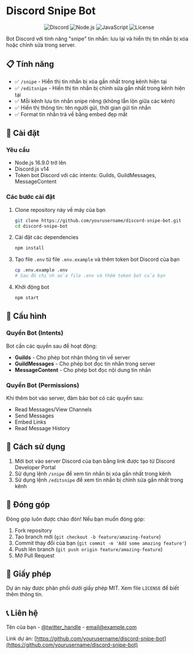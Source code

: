# Discord Snipe Bot

<div align="center">
  
![Discord](https://img.shields.io/badge/Discord-%235865F2.svg?style=for-the-badge&logo=discord&logoColor=white)
![Node.js](https://img.shields.io/badge/Node.js-339933?style=for-the-badge&logo=nodedotjs&logoColor=white)
![JavaScript](https://img.shields.io/badge/JavaScript-F7DF1E?style=for-the-badge&logo=javascript&logoColor=black)
![License](https://img.shields.io/github/license/yourusername/discord-snipe-bot?style=for-the-badge)

</div>

Bot Discord với tính năng "snipe" tin nhắn: lưu lại và hiển thị tin nhắn bị xóa hoặc chỉnh sửa trong server.

## 📋 Tính năng

- ✅ `/snipe` - Hiển thị tin nhắn bị xóa gần nhất trong kênh hiện tại
- ✅ `/editsnipe` - Hiển thị tin nhắn bị chỉnh sửa gần nhất trong kênh hiện tại
- ✅ Mỗi kênh lưu tin nhắn snipe riêng (không lẫn lộn giữa các kênh)
- ✅ Hiển thị thông tin: tên người gửi, thời gian gửi tin nhắn
- ✅ Format tin nhắn trả về bằng embed đẹp mắt

## 🚀 Cài đặt

### Yêu cầu
- Node.js 16.9.0 trở lên
- Discord.js v14
- Token bot Discord với các intents: Guilds, GuildMessages, MessageContent

### Các bước cài đặt

1. Clone repository này về máy của bạn
   ```bash
   git clone https://github.com/yourusername/discord-snipe-bot.git
   cd discord-snipe-bot
   ```

2. Cài đặt các dependencies
   ```bash
   npm install
   ```

3. Tạo file `.env` từ file `.env.example` và thêm token bot Discord của bạn
   ```bash
   cp .env.example .env
   # Sau đó chỉnh sửa file .env và thêm token bot của bạn
   ```

4. Khởi động bot
   ```bash
   npm start
   ```

## 🔧 Cấu hình

### Quyền Bot (Intents)
Bot cần các quyền sau để hoạt động:
- **Guilds** - Cho phép bot nhận thông tin về server
- **GuildMessages** - Cho phép bot đọc tin nhắn trong server
- **MessageContent** - Cho phép bot đọc nội dung tin nhắn

### Quyền Bot (Permissions)
Khi thêm bot vào server, đảm bảo bot có các quyền sau:
- Read Messages/View Channels
- Send Messages
- Embed Links
- Read Message History

## 📝 Cách sử dụng

1. Mời bot vào server Discord của bạn bằng link được tạo từ Discord Developer Portal
2. Sử dụng lệnh `/snipe` để xem tin nhắn bị xóa gần nhất trong kênh
3. Sử dụng lệnh `/editsnipe` để xem tin nhắn bị chỉnh sửa gần nhất trong kênh

## 🤝 Đóng góp

Đóng góp luôn được chào đón! Nếu bạn muốn đóng góp:

1. Fork repository
2. Tạo branch mới (`git checkout -b feature/amazing-feature`)
3. Commit thay đổi của bạn (`git commit -m 'Add some amazing feature'`)
4. Push lên branch (`git push origin feature/amazing-feature`)
5. Mở Pull Request

## 📜 Giấy phép

Dự án này được phân phối dưới giấy phép MIT. Xem file `LICENSE` để biết thêm thông tin.

## 📞 Liên hệ

Tên của bạn - [@twitter_handle](https://twitter.com/twitter_handle) - email@example.com

Link dự án: [https://github.com/yourusername/discord-snipe-bot](https://github.com/yourusername/discord-snipe-bot)